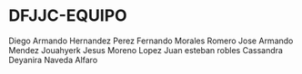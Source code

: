 # DFJJC-EQUIPO

Diego Armando Hernandez Perez
Fernando Morales Romero
Jose Armando Mendez Jouahyerk
Jesus Moreno Lopez 
Juan esteban robles 
Cassandra Deyanira Naveda Alfaro
